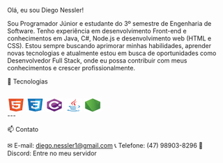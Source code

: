Olá, eu sou Diego Nessler!

Sou Programador Júnior e estudante do 3º semestre de Engenharia de Software. Tenho experiência em desenvolvimento Front-end e conhecimentos em Java, C#, Node.js e desenvolvimento web (HTML e CSS). Estou sempre buscando aprimorar minhas habilidades, aprender novas tecnologias e atualmente estou em busca de oportunidades como Desenvolvedor Full Stack, onde eu possa contribuir com meus conhecimentos e crescer profissionalmente.

🚀 Tecnologias

<div style="display: inline_block"><br>
  <img align="center" alt="HTML5" height="30" width="40" src="https://raw.githubusercontent.com/devicons/devicon/master/icons/html5/html5-original.svg">
  <img align="center" alt="CSS3" height="30" width="40" src="https://raw.githubusercontent.com/devicons/devicon/master/icons/css3/css3-original.svg">
  <img align="center" alt="Csharp" height="30" width="40" src="https://raw.githubusercontent.com/devicons/devicon/master/icons/csharp/csharp-original.svg">
  <img align="center" alt="Java" height="30" width="40" src="https://raw.githubusercontent.com/devicons/devicon/master/icons/java/java-original.svg">
  <img align="center" alt="Node.js" height="30" width="40" src="https://raw.githubusercontent.com/devicons/devicon/master/icons/nodejs/nodejs-original.svg">

</div>  
---

📫 Contato

✉ E-mail: diego.nessler1@gmail.com
📞 Telefone: (47) 98903-8296
💬 Discord: Entre no meu servidor
